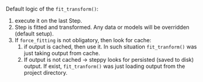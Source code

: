 Default logic of the `fit_transform()`:
1. execute it on the last Step.
1. Step is fitted and transformed. Any data or models will be overridden (default setup).
1. If `force_fitting` is not obligatory, then look for cache:
    1. if output is cached, then use it. In such situation `fit_tranform()` was just taking output from cache.
    1. If output is not cached -> steppy looks for persisted (saved to disk) output. If exist, `fit_tranform()` was just loading output from the project directory.
